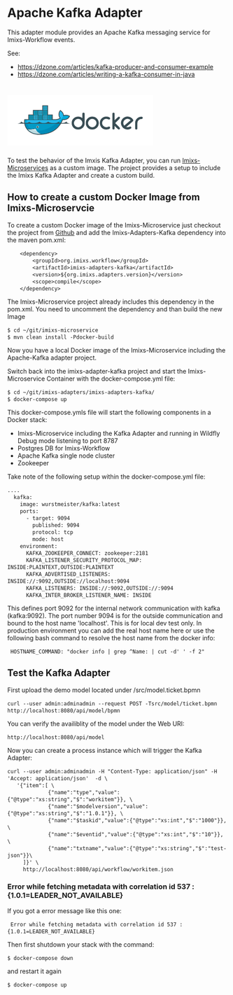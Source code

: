 # Apache Kafka Adapter

This adapter module provides an Apache Kafka messaging service for Imixs-Workflow events.

See:

* https://dzone.com/articles/kafka-producer-and-consumer-example
* https://dzone.com/articles/writing-a-kafka-consumer-in-java



# <img src="https://github.com/imixs/imixs-microservice/raw/master/small_h-trans.png">

To test the behavior of the Imxis Kafka Adapter, you can run [Imixs-Microservices](https://github.com/imixs/imixs-microservice) as a custom image. The project provides a setup to include the Imixs Kafka Adapter and create a custom build.

## How to create a custom Docker Image from Imixs-Microservcie

To create a custom Docker image of the Imixs-Microservice just checkout the project from [Github](https://github.com/imixs/imixs-microservice) and add the Imixs-Adapters-Kafka dependency into the maven pom.xml:

		<dependency>
			<groupId>org.imixs.workflow</groupId>
			<artifactId>imixs-adapters-kafka</artifactId>
			<version>${org.imixs.adapters.version}</version>
			<scope>compile</scope>
		</dependency>
		
The Imixs-Microservice project already includes this dependency in the pom.xml. You need to uncomment the dependency and than build the new Image


	$ cd ~/git/imixs-microservice
	$ mvn clean install -Pdocker-build
	
Now you have a local Docker image of the Imixs-Microservice including the Apache-Kafka adapter project.

Switch back into the imixs-adapter-kafka project and start the Imixs-Microservice Container with the docker-compose.yml file:

	$ cd ~/git/imixs-adapters/imixs-adapters-kafka/
	$ docker-compose up


This docker-compose.ymls file will start the following components in a Docker stack:

 * Imixs-Microservice including the Kafka Adapter and running in Wildfly Debug mode listening to port 8787 
 * Postgres DB for Imixs-Workflow
 * Apache Kafka single node cluster
 * Zookeeper 
 
Take note of the following setup within the docker-compose.yml file:

	....
	  kafka:
	    image: wurstmeister/kafka:latest
	    ports:
	      - target: 9094
	        published: 9094
	        protocol: tcp
	        mode: host
	    environment:
	      KAFKA_ZOOKEEPER_CONNECT: zookeeper:2181
	      KAFKA_LISTENER_SECURITY_PROTOCOL_MAP: INSIDE:PLAINTEXT,OUTSIDE:PLAINTEXT
	      KAFKA_ADVERTISED_LISTENERS: INSIDE://:9092,OUTSIDE://localhost:9094
	      KAFKA_LISTENERS: INSIDE://:9092,OUTSIDE://:9094
	      KAFKA_INTER_BROKER_LISTENER_NAME: INSIDE


This defines port 9092 for the internal network communication with kafka (kafka:9092). The port number 9094 is for the outside communication and bound to the host name 'localhost'. This is for local dev test only. In production environment you can add the real host name here or use the following bash command to resolve the host name from the docker info: 

	 HOSTNAME_COMMAND: "docker info | grep ^Name: | cut -d' ' -f 2" 
	 
 
 

## Test the Kafka Adapter

First upload the demo model located under /src/model.ticket.bpmn


	curl --user admin:adminadmin --request POST -Tsrc/model/ticket.bpmn http://localhost:8080/api/model/bpmn

You can verify the availiblity of the model under the Web URI:

	http://localhost:8080/api/model

Now you can create a process instance which will trigger the Kafka Adapter:


	curl --user admin:adminadmin -H "Content-Type: application/json" -H 'Accept: application/json'  -d \
       '{"item":[ \
                 {"name":"type","value":{"@type":"xs:string","$":"workitem"}}, \
                 {"name":"$modelversion","value":{"@type":"xs:string","$":"1.0.1"}}, \
                 {"name":"$taskid","value":{"@type":"xs:int","$":"1000"}}, \
                 {"name":"$eventid","value":{"@type":"xs:int","$":"10"}}, \
                 {"name":"txtname","value":{"@type":"xs:string","$":"test-json"}}\
         ]}' \
         http://localhost:8080/api/workflow/workitem.json
         	

###  Error while fetching metadata with correlation id 537 : {1.0.1=LEADER_NOT_AVAILABLE}

If you got a error message like this one:

	 Error while fetching metadata with correlation id 537 : {1.0.1=LEADER_NOT_AVAILABLE}


Then first shutdown your stack with the command:

	$ docker-compose down

and restart it again

	$ docker-compose up

